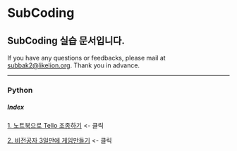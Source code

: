 # SubCoding
## SubCoding 실습 문서입니다.

If you have any questions or feedbacks, please mail at subbak2@likelion.org. 
Thank you in advance.
<hr/>

### Python
##### Index
   [1. 노트북으로 Tello 조종하기](https://github.com/subbak2/SubCoding/tree/master/%EC%BD%94%EB%94%A9%20%EC%9E%AC%EB%B0%8C%EA%B2%8C%20%EC%8B%9C%EC%9E%91%ED%95%B4%EB%B3%B4%EA%B8%B0/01.%20%EB%85%B8%ED%8A%B8%EB%B6%81%EC%9C%BC%EB%A1%9C%20%EC%BD%94%EB%94%A9%ED%95%98%EA%B8%B0) <- 클릭

   [2. 비전공자 3일만에 게임만들기](https://github.com/subbak2/SubCoding/tree/master/%EC%BD%94%EB%94%A9%20%EC%9E%AC%EB%B0%8C%EA%B2%8C%20%EC%8B%9C%EC%9E%91%ED%95%B4%EB%B3%B4%EA%B8%B0/02.%20%EB%B9%84%EC%A0%84%EA%B3%B5%EC%9E%90%203%EC%9D%BC%EB%A7%8C%EC%97%90%20%EA%B2%8C%EC%9E%84%EB%A7%8C%EB%93%A4%EA%B8%B0) <- 클릭

